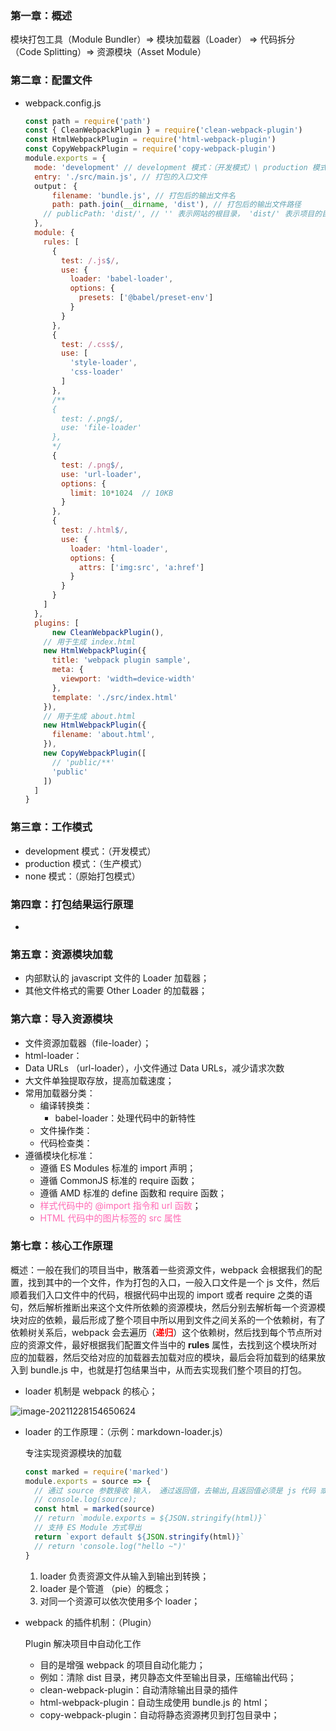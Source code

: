 ### 第一章：概述

模块打包工具（Module Bundler）=> 模块加载器（Loader） =>  代码拆分（Code Splitting）=> 资源模块（Asset Module）

### 第二章：配置文件

- webpack.config.js 

  ```javascript
  const path = require('path')
  const { CleanWebpackPlugin } = require('clean-webpack-plugin')
  const HtmlWebpackPlugin = require('html-webpack-plugin')
  const CopyWebpackPlugin = require('copy-webpack-plugin')
  module.exports = {
    mode: 'development' // development 模式：（开发模式）\ production 模式：（生产模式）\ none 模式：（原始打包模式）
    entry: './src/main.js', // 打包的入口文件
    output： {
    	filename: 'bundle.js', // 打包后的输出文件名
    	path: path.join(__dirname, 'dist'), // 打包后的输出文件路径
      // publicPath: 'dist/', // '' 表示网站的根目录， 'dist/' 表示项目的目录
  	},
    module: {
      rules: [
        {
          test: /.js$/,
          use: {
            loader: 'babel-loader',
            options: {
              presets: ['@babel/preset-env']
            }
          }
        },
        {
          test: /.css$/,
          use: [
            'style-loader',
            'css-loader'
          ]
        },
        /** 
        {
          test: /.png$/,
          use: 'file-loader'
        },
        */
        {
          test: /.png$/,
          use: 'url-loader',
          options: {
            limit: 10*1024  // 10KB
          }
        },
        {
          test: /.html$/,
          use: {
            loader: 'html-loader',
            options: {
              attrs: ['img:src', 'a:href']
            }
          }
        }
      ]
    },
    plugins: [
    	new CleanWebpackPlugin(),
      // 用于生成 index.html
      new HtmlWebpackPlugin({
        title: 'webpack plugin sample',
        meta: {
          viewport: 'width=device-width'
        },
        template: './src/index.html'
      }),
      // 用于生成 about.html
      new HtmlWebpackPlugin({
        filename: 'about.html',
      }),
      new CopyWebpackPlugin([
        // 'public/**'
        'public'
      ])
    ]
  }
  ```

### 第三章：工作模式

- development 模式：（开发模式）
- production 模式：（生产模式）
- none 模式：（原始打包模式）

### 第四章：打包结果运行原理

- 

### 第五章：资源模块加载

- 内部默认的 javascript 文件的 Loader 加载器；
- 其他文件格式的需要 Other Loader 的加载器；

### 第六章：导入资源模块

- 文件资源加载器（file-loader）；
- html-loader：
- Data URLs （url-loader），小文件通过 Data URLs，减少请求次数
- 大文件单独提取存放，提高加载速度；
- 常用加载器分类：
  - 编译转换类：
    - babel-loader：处理代码中的新特性
  - 文件操作类：
  - 代码检查类：
- 遵循模块化标准：
  - 遵循 ES Modules 标准的 import 声明；
  - 遵循 CommonJS 标准的 require 函数；
  - 遵循 AMD 标准的 define 函数和 require 函数；
  - <font color='hotpink' font-weight=700>样式代码中的 @import 指令和 url 函数</font>；
  - <font color='hotpink' font-weight=700>HTML 代码中的图片标签的 src 属性</font>

### 第七章：核心工作原理

概述：一般在我们的项目当中，散落着一些资源文件，webpack 会根据我们的配置，找到其中的一个文件，作为打包的入口，一般入口文件是一个 js 文件，然后顺着我们入口文件中的代码，根据代码中出现的 import 或者 require 之类的语句，然后解析推断出来这个文件所依赖的资源模块，然后分别去解析每一个资源模块对应的依赖，最后形成了整个项目中所以用到文件之间关系的一个依赖树，有了依赖树关系后，webpack 会去遍历（**<font color='red'>递归</font>**）这个依赖树，然后找到每个节点所对应的资源文件，最好根据我们配置文件当中的 **rules** 属性，去找到这个模块所对应的加载器，然后交给对应的加载器去加载对应的模块，最后会将加载到的结果放入到 bundle.js 中，也就是打包结果当中，从而去实现我们整个项目的打包。

- loader 机制是 webpack 的核心；

![image-20211228154650624](../../../Library/Application%20Support/typora-user-images/image-20211228154650624.png)

- loader 的工作原理：（示例：markdown-loader.js）

  专注实现资源模块的加载

  ```javascript
  const marked = require('marked')
  module.exports = source => {
    // 通过 source 参数接收 输入， 通过返回值，去输出,且返回值必须是 js 代码 或是 其他的loader （other loader）
    // console.log(source);
    const html = marked(source)
    // return `module.exports = ${JSON.stringify(html)}`
    // 支持 ES Module 方式导出
    return `export default ${JSON.stringify(html)}`
    // return 'console.log("hello ~")'
  }
  ```

  1. loader 负责资源文件从输入到输出到转换；
  2. loader 是个管道 （pie）的概念；
  3. 对同一个资源可以依次使用多个 loader；

- webpack 的插件机制：（Plugin）

  Plugin 解决项目中自动化工作

  - 目的是增强 webpack 的项目自动化能力；
  - 例如：清除 dist 目录，拷贝静态文件至输出目录，压缩输出代码；
  - clean-webpack-plugin：自动清除输出目录的插件
  - html-webpack-plugin：自动生成使用 bundle.js 的 html；
  - copy-webpack-plugin：自动将静态资源拷贝到打包目录中；
